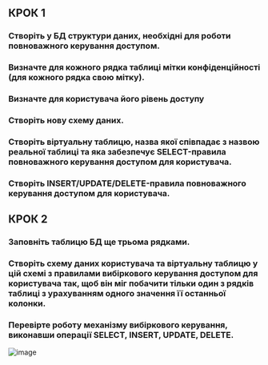 
## КРОК 1
###  Створіть у БД структури даних, необхідні для роботи повноважного керування доступом. 
### Визначте для кожного рядка таблиці мітки конфіденційності (для кожного рядка свою мітку).
###  Визначте для користувача його рівень доступу 
### Створіть нову схему даних. 
### Створіть віртуальну таблицю, назва якої співпадає з назвою реальної таблиці та яка забезпечує SELECT-правила повноважного керування доступом для користувача. 
### Створіть INSERT/UPDATE/DELETE-правила повноважного керування доступом для користувача. 

## КРОК 2
### Заповніть таблицю БД ще трьома рядками. 
### Створіть схему даних користувача та віртуальну таблицю у цій схемі з правилами вибіркового керування доступом для користувача так, щоб він міг побачити тільки один з рядків таблиці з урахуванням одного значення її останньої колонки.
### Перевірте роботу механізму вибіркового керування, виконавши операції SELECT, INSERT, UPDATE, DELETE. 
![image](https://user-images.githubusercontent.com/46083045/204359952-f07e920d-a62e-45a5-817c-fd2fde2e891a.png)
